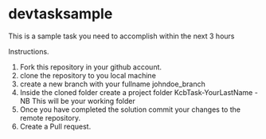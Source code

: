 # devtasksample

This is a sample task you need to accomplish within the next 3 hours

Instructions.

1. Fork this repository in your github account.
2. clone the repository to you local machine
3. create a new branch with your fullname johndoe_branch
4. Inside the cloned folder create a project folder KcbTask-YourLastName - NB This will be your working folder
5. Once you have completed the solution commit your changes to the remote repository.
6. Create a Pull request.

